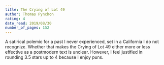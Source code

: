 ```yaml
---
title: The Crying of Lot 49
author: Thomas Pynchon
rating: 4
date_read: 2019/08/30
number_of_pages: 152
---
```


A satirical polemic for a past I never experienced, set in a California I do not recognize. Whether that makes the Crying of Lot 49 either more or less effective as a postmodern text is unclear. However, I feel justified in rounding 3.5 stars up to 4 because I enjoy puns. 
